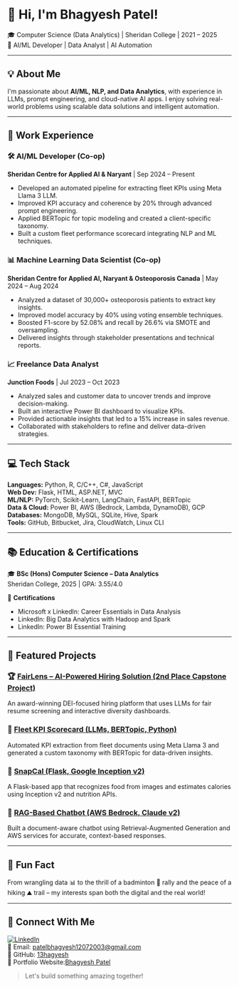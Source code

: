 # 👋 Hi, I'm Bhagyesh Patel!

🎓 Computer Science (Data Analytics) | Sheridan College | 2021 – 2025  
🧠 AI/ML Developer | Data Analyst | AI Automation 

---

## 💡 About Me

I'm passionate about **AI/ML, NLP, and Data Analytics**, with experience in LLMs, prompt engineering, and cloud-native AI apps. I enjoy solving real-world problems using scalable data solutions and intelligent automation.

---

## 💼 Work Experience

### 🛠 AI/ML Developer (Co-op)  
**Sheridan Centre for Applied AI & Naryant** | Sep 2024 – Present  
- Developed an automated pipeline for extracting fleet KPIs using Meta Llama 3 LLM.  
- Improved KPI accuracy and coherence by 20% through advanced prompt engineering.  
- Applied BERTopic for topic modeling and created a client-specific taxonomy.  
- Built a custom fleet performance scorecard integrating NLP and ML techniques.

### 📊 Machine Learning Data Scientist (Co-op)  
**Sheridan Centre for Applied AI, Naryant & Osteoporosis Canada** | May 2024 – Aug 2024  
- Analyzed a dataset of 30,000+ osteoporosis patients to extract key insights.  
- Improved model accuracy by 40% using voting ensemble techniques.  
- Boosted F1-score by 52.08% and recall by 26.6% via SMOTE and oversampling.  
- Delivered insights through stakeholder presentations and technical reports.

### 📈 Freelance Data Analyst  
**Junction Foods** | Jul 2023 – Oct 2023  
- Analyzed sales and customer data to uncover trends and improve decision-making.  
- Built an interactive Power BI dashboard to visualize KPIs.  
- Provided actionable insights that led to a 15% increase in sales revenue.  
- Collaborated with stakeholders to refine and deliver data-driven strategies.

---

## 💻 Tech Stack

**Languages:** Python, R, C/C++, C#, JavaScript  
**Web Dev:** Flask, HTML, ASP.NET, MVC  
**ML/NLP:** PyTorch, Scikit-Learn, LangChain, FastAPI, BERTopic  
**Data & Cloud:** Power BI, AWS (Bedrock, Lambda, DynamoDB), GCP  
**Databases:** MongoDB, MySQL, SQLite, Hive, Spark  
**Tools:** GitHub, Bitbucket, Jira, CloudWatch, Linux CLI

---

## 📚 Education & Certifications

🎓 **BSc (Hons) Computer Science – Data Analytics**  
Sheridan College, 2025 | GPA: 3.55/4.0

📜 **Certifications**  
- Microsoft x LinkedIn: Career Essentials in Data Analysis  
- LinkedIn: Big Data Analytics with Hadoop and Spark  
- LinkedIn: Power BI Essential Training

---

## 🚀 Featured Projects

### 🏆 [FairLens – AI-Powered Hiring Solution (2nd Place Capstone Project)](https://github.com/Bhagyesh1207/FairLens)
An award-winning DEI-focused hiring platform that uses LLMs for fair resume screening and interactive diversity dashboards.

### 📌 [Fleet KPI Scorecard (LLMs, BERTopic, Python)](https://github.com/Bhagyesh1207/LLM-Summarize-BERTopic)
Automated KPI extraction from fleet documents using Meta Llama 3 and generated a custom taxonomy with BERTopic for data-driven insights.

### 📌 [SnapCal (Flask, Google Inception v2)](https://github.com/Bhagyesh1207/SnapCal)
A Flask-based app that recognizes food from images and estimates calories using Inception v2 and nutrition APIs.

### 📌 [RAG-Based Chatbot (AWS Bedrock, Claude v2)](https://github.com/Bhagyesh1207/AWS-RAG-Based-Chatbot)
Built a document-aware chatbot using Retrieval-Augmented Generation and AWS services for accurate, context-based responses.


---

## 💬 Fun Fact

From wrangling data 📊 to the thrill of a badminton 🏸 rally and the peace of a hiking ⛰️ trail – my interests span both the digital and the real world!

---

## 🤝 Connect With Me

[![LinkedIn](https://img.shields.io/badge/LinkedIn-blue?logo=linkedin&style=for-the-badge)](https://www.linkedin.com/in/13hagyesh/)  
📧 Email: [patelbhagyesh12072003@gmail.com](mailto:patelbhagyesh12072003@gmail.com)  
🔗 GitHub: [13hagyesh](https://github.com/13hagyesh)  
💼 Portfolio Website:[Bhagyesh Patel](https://bhagyesh-patel-github-io.vercel.app/)

> Let's build something amazing together!
